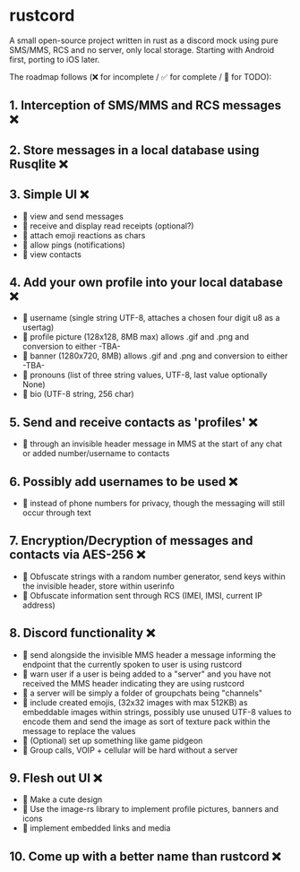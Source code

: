 # rustcord
A small open-source project written in rust as a discord mock using pure SMS/MMS, RCS and no server, only local storage. Starting with Android first, porting to iOS later.

The roadmap follows (❌ for incomplete / ✅ for complete / 🔲 for TODO):
## 1. Interception of SMS/MMS and RCS messages ❌
## 2. Store messages in a local database using Rusqlite ❌
## 3. Simple UI ❌
- 🔲 view and send messages
- 🔲 receive and display read receipts (optional?)
- 🔲 attach emoji reactions as chars
- 🔲 allow pings (notifications)
- 🔲 view contacts
## 4. Add your own profile into your local database ❌
- 🔲 username (single string UTF-8, attaches a chosen four digit u8 as a usertag)
- 🔲 profile picture (128x128, 8MB max) allows .gif and .png and conversion to either -TBA-
- 🔲 banner (1280x720, 8MB) allows .gif and .png and conversion to either -TBA-
- 🔲 pronouns (list of three string values, UTF-8, last value optionally None)
- 🔲 bio (UTF-8 string, 256 char)
## 5. Send and receive contacts as 'profiles' ❌
- 🔲 through an invisible header message in MMS at the start of any chat or added number/username to contacts
## 6. Possibly add usernames to be used ❌
- 🔲 instead of phone numbers for privacy, though the messaging will still occur through text
## 7. Encryption/Decryption of messages and contacts via AES-256 ❌
- 🔲 Obfuscate strings with a random number generator, send keys within the invisible header, store within userinfo
- 🔲 Obfuscate information sent through RCS (IMEI, IMSI, current IP address)
## 8. Discord functionality ❌
- 🔲 send alongside the invisible MMS header a message informing the endpoint that the currently spoken to user is using rustcord
- 🔲 warn user if a user is being added to a "server" and you have not received the MMS header indicating they are using rustcord
- 🔲 a server will be simply a folder of groupchats being "channels"
- 🔲 include created emojis, (32x32 images with max 512KB) as embeddable images within strings, possibly use unused UTF-8 values to encode them and send the image as sort of texture pack within the message to replace the values
- 🔲 (Optional) set up something like game pidgeon
- 🔲 Group calls, VOIP + cellular will be hard without a server
## 9. Flesh out UI ❌
- 🔲 Make a cute design
- 🔲 Use the image-rs library to implement profile pictures, banners and icons
- 🔲 implement embedded links and media
## 10. Come up with a better name than rustcord ❌
